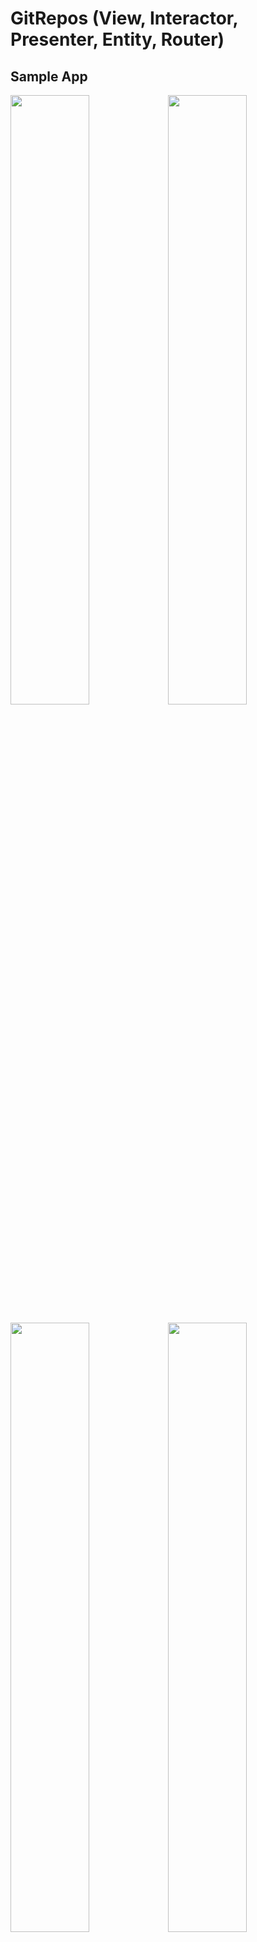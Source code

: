 # GitRepos (View, Interactor, Presenter, Entity, Router)

## Sample App

<img src="./READMEResources/repoList.png" width="50%"><img src="./READMEResources/ProjectTree.png" width="50%">

<img src="./READMEResources/repoDetails.png" width="50%"><img src="./READMEResources/ProjectTree.png" width="50%">

### Architecture
<img src="./READMEResources/diagram.jpg" width="100%">



## Description
  
GitRepos is follwing VIPER  architecture.   

### View (including UIViewController)
View must implement Viewable. Viewable has Default Extension.  
※ View is not just View like UIView etc in this case.

```swift

protocol Viewable: AnyObject {
    func push(_ vc: UIViewController, animated: Bool)
    func present(_ vc: UIViewController, animated: Bool)
    func pop(animated: Bool)
    func dismiss(animated: Bool)
    func dismiss(animated: Bool, completion: @escaping (() -> Void))
}

extension Viewable where Self: UIViewController {

    func push(_ vc: UIViewController, animated: Bool) {
        self.navigationController?.pushViewController(vc, animated: animated)
    }


    func pop(animated: Bool) {
        self.navigationController?.popViewController(animated: animated)
    }

}


```

Example

```swift

protocol ViewInputs: AnyObject {
    
}

protocol ViewOutputs: AnyObject {
    func viewDidLoad()
}

final class ListViewController: UIViewController {

    internal var presenter: ViewOutputs?

    override func viewDidLoad() {
        super.viewDidLoad()
        presenter?.viewDidLoad()
    }
    
    ...

}

extension ListViewController: ListViewInputs {}

extension ListViewController: Viewable {}

```


### Interactor
Interactor must implement Interactorable. But Interactorable has no properties.  

```swift
protocol Interactorable {
    // nop
}

```

Example

```swift

protocol InteractorOutputs: AnyObject {

}

final class Interactor: Interactorable {

    weak var presenter: InteractorOutputs?
    
}


```

### Presenter
Presenter must implement Presenterable.

```swift
protocol Presenterable {
    associatedtype I: Interactorable
    associatedtype R: Routerable
    var dependencies: (interactor: I, router: R) { get }
}

```

Example

```swift

/// Must not import UIKit

typealias PresenterDependencies = (
    interactor: Interactor,
    router: RouterOutput
)

final class Presenter: Presenterable {
    
    ...
    
    internal var entities: Entities
    private weak var view: ViewInputs!
    let dependencies: PresenterDependencies

    init(entities: Entities,
         view: ViewInputs,
         dependencies: PresenterDependencies)
    {
        self.view = view
        self.entities = entities
        self.dependencies = dependencies
    }
    
    ...
}

```

### Entity
Entity has no protocol. 

Example

```swift

struct EntryEntity {}

final class Entities {
    let entryEntity: EntryEntity
    
    var entities: [SomeEntity] = []

    init(entryEntity: EntryEntity) {
        self.entryEntity = entryEntity
    }
}

```


### Router
Router must implement Routerable.


```swift
protocol Routerable {
    var view: Viewable! { get }
    func pop(animated: Bool)
}

extension Routerable {
    func pop(animated: Bool) {
        view.pop(animated: animated)
    }
}

```

Example

```swift

struct RouterInput {

    private func view(entryEntity: EntryEntity) -> ViewController {
        let view = ViewController()
        let interactor = Interactor()
        let dependencies = PresenterDependencies(interactor: interactor, router: RouterOutput(view))
        let presenter = Presenter(entities: Entities(entryEntity: entryEntity), view: view, dependencies: dependencies)
        view.presenter = presenter
        interactor.presenter = presenter
        return view
    }

    func push(from: Viewable, entryEntity: EntryEntity) {
        let view = self.view(entryEntity: entryEntity)
        from.push(view, animated: true)
    }

}

final class RouterOutput: Routerable {

    private(set) weak var view: Viewable!

    init(_ view: Viewable) {
        self.view = view
    }

    func transitionToOther() {
        OtherRouterInput().push(from: view, entryEntity: OtherEntryEntity())
    }
}

```

### Unit Test 

* added test cases for Interactor layer. 
* used fakeApiTask class to input this class to mock api  behaviour 

### Xcode Template ( xctemplate )

WIP ...

## Requirements

- Xcode 13.0+
- Swift 5.2+

## Installation


## Author

Max

